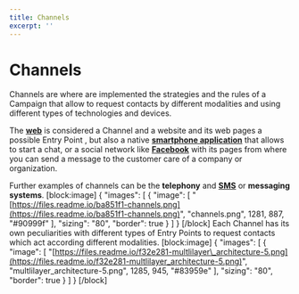 ```yaml
---
title: Channels
excerpt: ''
---
```


# Channels

Channels are where are implemented the strategies and the rules of a Campaign that allow to request contacts by different modalities and using different types of technologies and devices.

The [**web**](doc:vcb-web) is considered a Channel and a website and its web pages a possible Entry Point , but also a native [**smartphone application**](doc:vcb-smartphone) that allows to start a chat, or a social network like [**Facebook**](doc:vcb-facebook) with its pages from where you can send a message to the customer care of a company or organization.

Further examples of channels can be the **telephony** and [**SMS**](doc:vcb-sms) or **messaging systems**. \[block:image\] { "images": \[ { "image": \[ "[https://files.readme.io/ba851f1-channels.png](https://files.readme.io/ba851f1-channels.png)", "channels.png", 1281, 887, "\#90999f" \], "sizing": "80", "border": true } \] } \[/block\] Each Channel has its own peculiarities with different types of Entry Points to request contacts which act according different modalities. \[block:image\] { "images": \[ { "image": \[ "[https://files.readme.io/f32e281-multlilayer\_architecture-5.png](https://files.readme.io/f32e281-multlilayer_architecture-5.png)", "multlilayer\_architecture-5.png", 1285, 945, "\#83959e" \], "sizing": "80", "border": true } \] } \[/block\]

